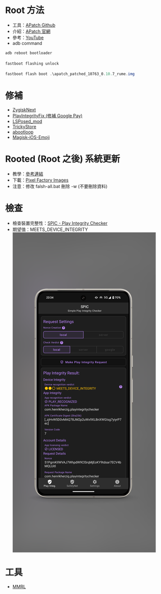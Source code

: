 # Root 方法
- 工具：[APatch Github](https://github.com/bmax121/APatch)
- 介紹：[APatch 官網](https://apatch.dev)
- 參考：[YouTube](https://www.youtube.com/watch?v=uD6udMEMbPM)
- adb command
```powershell
adb reboot bootloader 

fastboot flashing unlock

fastboot flash boot .\apatch_patched_10763_0.10.7_rume.img
```

# 修補
- [ZygiskNext](https://github.com/Dr-TSNG/ZygiskNext)
- [PlayIntegrityFix (修補 Google Pay)](https://github.com/chiteroman/PlayIntegrityFix)
- [LSPosed_mod](https://github.com/mywalkb/LSPosed_mod)
- [TrickyStore](https://github.com/5ec1cff/TrickyStore)
- [abootloop](https://github.com/Magisk-Modules-Alt-Repo/abootloop)
- [Magisk-iOS-Emoji](https://github.com/Keinta15/Magisk-iOS-Emoji)

# Rooted (Root 之後) 系統更新
- 教學：[參考連結](https://imum.me/posts/googlepixel8pro%E4%B9%8Broot%E5%90%8E%E6%AF%8F%E6%9C%88%E7%B3%BB%E7%BB%9F%E6%9B%B4%E6%96%B0/)
- 下載：[Pixel Factory Images](https://developers.google.com/android/images#husky)
- 注意：修改 falsh-all.bat 刪除 -w (不要刪除資料)

# 檢查
- 檢查裝置完整性：[SPIC - Play Integrity Checker](https://play.google.com/store/apps/details?id=com.henrikherzig.playintegritychecker&pcampaignid=web_share)
- 期望值：MEETS_DEVICE_INTEGRITY
![圖片](https://raw.githubusercontent.com/XiaoYu0708/Pixel-8-Pro-Root/refs/heads/main/1724427301837_100.png?token=GHSAT0AAAAAACUYQMIL5FM7FLRETPA6FOJGZXXVUTQ)

# 工具
- [MMRL](https://github.com/DerGoogler/MMRL)
